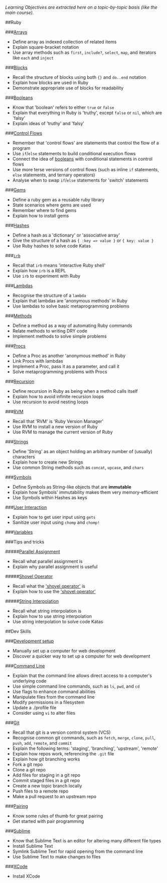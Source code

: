 *Learning Objectives are extracted here on a topic-by-topic basis (like the main course).*

##Ruby

###[Arrays](pills/arrays.md)
- Define array as indexed collection of related items
- Explain square-bracket notation
- Use array methods such as `first`, `include?`, `select`, `map`, and iterators like `each` and `inject`

###[Blocks](pills/blocks.md)
- Recall the structure of blocks using both `{}` and `do..end` notation
- Explain how blocks are used in Ruby
- Demonstrate appropriate use of blocks for readability

###[Booleans](pills/boolean.md)
- Know that 'boolean' refers to either `true` or `false`
- Explain that everything in Ruby is 'truthy', except `false` or `nil`, which are 'falsy'
- Explain ideas of 'truthy' and 'falsy'

###[Control Flows](pills/control_flow.md)
- Remember that 'control flows' are statements that control the flow of a program
- Use `if`/`else` statements to build conditional execution flows
- Connect the idea of [booleans](pills/boolean.md) with conditional statements in control flows
- Use more terse versions of control flows (such as inline `if` statements, `else` statements, and ternary operators)
- Analyse when to swap `if`/`else` statements for 'switch' statements

###[Gems](pills/gems.md)
- Define a ruby gem as a reusable ruby library
- State scenarios where gems are used
- Remember where to find gems
- Explain how to install gems

###[Hashes](pills/hashes.md)
- Define a hash as a 'dictionary' or 'associative array'
- Give the structure of a hash as `{ :key => value }` or `{ key: value }`
- Use Ruby hashes to solve code Katas

###[`irb`](pills/irb.md)
- Recall that `irb` means 'interactive Ruby shell'
- Explain how `irb` is a REPL
- Use `irb` to experiment with Ruby

###[Lambdas](pills/lambdas.md)
- Recognise the structure of a `lambda`
- Explain that lambdas are 'anonymous methods' in Ruby
- Use lambdas to solve basic metaprogramming problems

###[Methods](pills/methods.md)
- Define a method as a way of automating Ruby commands
- Relate methods to writing DRY code
- Implement methods to solve simple problems

###[Procs](pills/procs.md)
- Define a Proc as another 'anonymous method' in Ruby
- Link Procs with lambdas
- Implement a Proc, pass it as a parameter, and call it
- Solve metaprogramming problems with Procs

###[Recursion](pills/recursion.md)
- Define recursion in Ruby as being when a method calls itself
- Explain how to avoid infinite recursion loops
- Use recursion to avoid nesting loops

###[RVM](pills/installing_rvm.md)
- Recall that 'RVM' is 'Ruby Version Manager'
- Use RVM to install a new version of Ruby
- Use RVM to manage the current version of Ruby

###[Strings](pills/strings.md)
- Define 'String' as an object holding an arbitrary number of (usually) characters
- Explain how to create new Strings
- Use common String methods such as `concat`, `upcase`, and `chars`

###[Symbols](pills/symbols.md)
- Define Symbols as String-like objects that are **immutable**
- Explain how Symbols' immutability makes them very memory-efficient
- Use Symbols within Hashes as keys

###[User Interaction](pills/user_interaction.md)
- Explain how to get user input using `gets`
- Sanitize user input using `chomp` and `chomp!`

###[Variables](pills/variables.md)

###Tips and tricks

#####[Parallel Assignment](pills/parallel_assignment.md)
- Recall what parallel assignment is
- Explain why parallel assignment is useful

#####[Shovel Operator](pills/shovel_operator.md)

- Recall what the ['shovel operator'](pills/shovel_operator.md) is
- Explain how to use the ['shovel operator'](pills/shovel_operator.md)

#####[String Interpolation](pills/string_interpolation.md)
- Recall what string interpolation is
- Explain how to use string interpolation
- Use string interpolation to solve code Katas

##Dev Skills

###[Development setup](pills/installation_instructions.md)
- Manually set up a computer for web development
- Discover a quicker way to set up a computer for web development

###[Command Line](pills/command_line.md)
- Explain that the command line allows direct access to a computer's underlying code
- Use simple command line commands, such as `ls`, `pwd`, and `cd`
- Use flags to enhance command abilities
- Manipulate files from the command line
- Modify permissions in a filesystem
- Update a ./profile file
- Consider using `vi` to alter files

###[Git](pills/git.md)
- Recall that git is a version control system (VCS)
- Recognise common git commands, such as `fetch`, `merge`, `clone`, `pull`, `push`, `add`, `remote`, and `commit`
- Explain the following terms: 'staging', 'branching', 'upstream', 'remote'
- Explain how repos work, referencing the `.git` file
- Explain how git branching works
- Fork a git repo
- Clone a git repo
- Add files for staging in a git repo
- Commit staged files in a git repo
- Create a new topic branch locally
- Push files to a remote repo
- Make a pull request to an upstream repo

###[Pairing](pills/pairing.md)
- Know some rules of thumb for great pairing
- Get started with pair programming

###[Sublime](pills/installing_sublime.md)
- Know that Sublime Text is an editor for altering many different file types
- Install Sublime Text
- Symlink Sublime Text for rapid opening from the command line
- Use Sublime Text to make changes to files

###[XCode](pills/installing_xcode.md)
- Install XCode